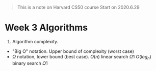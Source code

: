 
> This is a note on Harvard CS50 course
> Start on 2020.6.29

# Week 3 Algorithms
1. Algorithm complexity. 
- "Big O"  notation. Upper bound of complexity (worst case)
- $\Omega$ notation,  lower bound (best case). 
$O(n)$ linear search $\Omega 1$
$O(log_n)$ binary search $\Omega 1$
<!--stackedit_data:
eyJoaXN0b3J5IjpbOTY0NDI2NDEyXX0=
-->